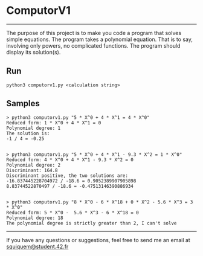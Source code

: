 # ComputorV1

____

The purpose of this project is to make you code a program that solves simple equations. The program takes a polynomial equation. That is to say, involving only powers, no complicated functions. The program should display its solution(s).

## Run

	python3 computorv1.py <calculation string>

## Samples

	> python3 computorv1.py "5 * X^0 + 4 * X^1 = 4 * X^0"
	Reduced form: 1 * X^0 + 4 * X^1 = 0
	Polynomial degree: 1
	The solution is:
	-1 / 4 = -0.25


	> python3 computorv1.py "5 * X^0 + 4 * X^1 - 9.3 * X^2 = 1 * X^0"
	Reduced form: 4 * X^0 + 4 * X^1 - 9.3 * X^2 = 0
	Polynomial degree: 2
	Discriminant: 164.8
	Discriminant positive, the two solutions are:
	-16.837445228704972 / -18.6 = 0.9052389907905898
	8.83744522870497 / -18.6 = -0.47513146390886934


	> python3 computorv1.py "8 * X^0 - 6 * X^18 + 0 * X^2 - 5.6 * X^3 = 3 * X^0"
	Reduced form: 5 * X^0 -  5.6 * X^3 - 6 * X^18 = 0
	Polynomial degree: 18
	The polynomial degree is strictly greater than 2, I can't solve

____

If you have any questions or suggestions, feel free to send me an email at squiquem@student.42.fr
